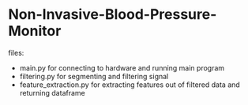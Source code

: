 # Non-Invasive-Blood-Pressure-Monitor

files:
- main.py
    for connecting to hardware and running main program
- filtering.py
    for segmenting and filtering signal
- feature_extraction.py
    for extracting features out of filtered data and returning dataframe
